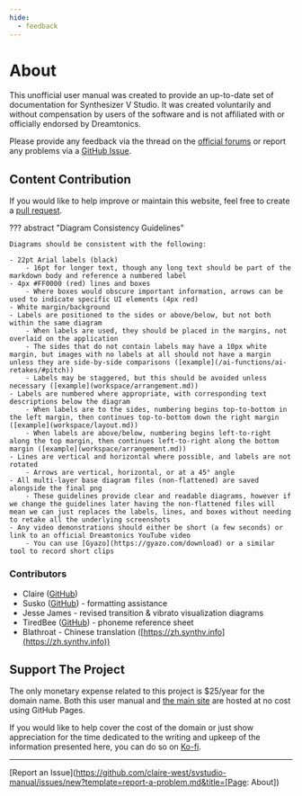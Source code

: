 ```yaml
---
hide:
  - feedback
---
```


# About

This unofficial user manual was created to provide an up-to-date set of documentation for Synthesizer V Studio. It was created voluntarily and without compensation by users of the software and is not affiliated with or officially endorsed by Dreamtonics.

Please provide any feedback via the thread on the [official forums](https://forum.synthesizerv.com/t/topic/7524) or report any problems via a [GitHub Issue](https://github.com/claire-west/svstudio-manual/issues/new).

## Content Contribution

If you would like to help improve or maintain this website, feel free to create a [pull request](https://github.com/claire-west/svstudio-manual/pulls).

??? abstract "Diagram Consistency Guidelines"

    Diagrams should be consistent with the following:

    - 22pt Arial labels (black)
        - 16pt for longer text, though any long text should be part of the markdown body and reference a numbered label
    - 4px #FF0000 (red) lines and boxes
        - Where boxes would obscure important information, arrows can be used to indicate specific UI elements (4px red)
    - White margin/background
    - Labels are positioned to the sides or above/below, but not both within the same diagram
        - When labels are used, they should be placed in the margins, not overlaid on the application
        - The sides that do not contain labels may have a 10px white margin, but images with no labels at all should not have a margin unless they are side-by-side comparisons ([example](/ai-functions/ai-retakes/#pitch))
        - Labels may be staggered, but this should be avoided unless necessary ([example](workspace/arrangement.md))
    - Labels are numbered where appropriate, with corresponding text descriptions below the diagram
        - When labels are to the sides, numbering begins top-to-bottom in the left margin, then continues top-to-bottom down the right margin ([example](workspace/layout.md))
        - When labels are above/below, numbering begins left-to-right along the top margin, then continues left-to-right along the bottom margin ([example](workspace/arrangement.md))
    - Lines are vertical and horizontal where possible, and labels are not rotated
        - Arrows are vertical, horizontal, or at a 45° angle
    - All multi-layer base diagram files (non-flattened) are saved alongside the final png
        - These guidelines provide clear and readable diagrams, however if we change the guidelines later having the non-flattened files will mean we can just replaces the labels, lines, and boxes without needing to retake all the underlying screenshots
    - Any video demonstrations should either be short (a few seconds) or link to an official Dreamtonics YouTube video
        - You can use [Gyazo](https://gyazo.com/download) or a similar tool to record short clips

### Contributors

- Claire ([GitHub](https://github.com/claire-west))
- Susko ([GitHub](https://github.com/Susko3)) - formatting assistance
- Jesse James - revised transition & vibrato visualization diagrams
- TiredBee ([GitHub](https://github.com/TiredPcholka/Synthesizer-V-Studio-Phoneme-Reference-Sheet/blob/main/Synthesizer%20V%20Studio%20Phoneme%20Refsheet.png)) - phoneme reference sheet
- Blathroat - Chinese translation ([https://zh.synthv.info](https://zh.synthv.info))

## Support The Project

The only monetary expense related to this project is $25/year for the domain name. Both this user manual and [the main site](https://synthv.info) are hosted at no cost using GitHub Pages.

If you would like to help cover the cost of the domain or just show appreciation for the time dedicated to the writing and upkeep of the information presented here, you can do so on [Ko-fi](https://ko-fi.com/claaaire).

---

[Report an Issue](https://github.com/claire-west/svstudio-manual/issues/new?template=report-a-problem.md&title=[Page: About])